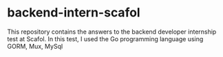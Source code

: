 # backend-intern-scafol
This repository contains the answers to the backend developer internship test at Scafol. In this test, I used the Go programming language using GORM, Mux, MySql
